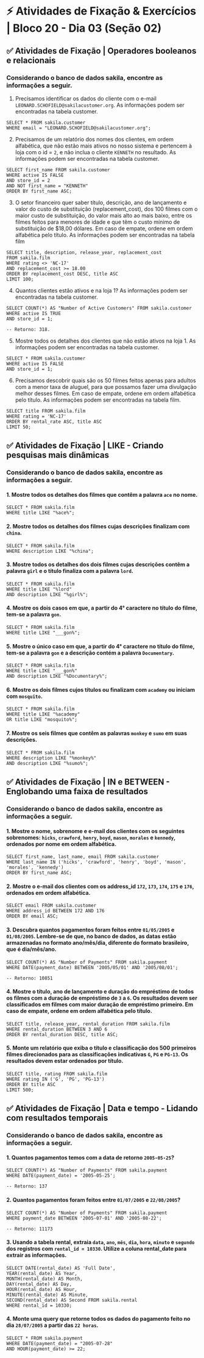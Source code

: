 # &#9889; Atividades de Fixação & Exercícios | Bloco 20 - Dia 03 (Seção 02)

## &#9989; Atividades de Fixação | Operadores booleanos e relacionais
### Considerando o banco de dados sakila, encontre as informações a seguir.

1. Precisamos identificar os dados do cliente com o e-mail `LEONARD.SCHOFIELD@sakilacustomer.org`. As informações podem ser encontradas na tabela customer.
```
SELECT * FROM sakila.customer
WHERE email = "LEONARD.SCHOFIELD@sakilacustomer.org";
```

2. Precisamos de um relatório dos nomes dos clientes, em ordem alfabética, que não estão mais ativos no nosso sistema e pertencem à loja com o id = `2`, e não inclua o cliente `KENNETH` no resultado. As informações podem ser encontradas na tabela customer.
```
SELECT first_name FROM sakila.customer
WHERE active IS FALSE
AND store_id = 2
AND NOT first_name = "KENNETH"
ORDER BY first_name ASC;
```

3. O setor financeiro quer saber título, descrição, ano de lançamento e valor do custo de substituição (replacement_cost), dos 100 filmes com o maior custo de substituição, do valor mais alto ao mais baixo, entre os filmes feitos para menores de idade e que têm o custo mínimo de substituição de $18,00 dólares. Em caso de empate, ordene em ordem alfabética pelo título. As informações podem ser encontradas na tabela film
```
SELECT title, description, release_year, replacement_cost
FROM sakila.film
WHERE rating <> 'NC-17'
AND replacement_cost >= 18.00
ORDER BY replacement_cost DESC, title ASC
LIMIT 100;
```

4. Quantos clientes estão ativos e na loja 1? As informações podem ser encontradas na tabela customer.
```
SELECT COUNT(*) AS "Number of Active Customers" FROM sakila.customer
WHERE active IS TRUE
AND store_id = 1;

-- Retorno: 318.
```

5. Mostre todos os detalhes dos clientes que não estão ativos na loja 1. As informações podem ser encontradas na tabela customer.
```
SELECT * FROM sakila.customer
WHERE active IS FALSE
AND store_id = 1;
```

6. Precisamos descobrir quais são os 50 filmes feitos apenas para adultos com a menor taxa de aluguel, para que possamos fazer uma divulgação melhor desses filmes. Em caso de empate, ordene em ordem alfabética pelo título. As informações podem ser encontradas na tabela film.
```
SELECT title FROM sakila.film
WHERE rating = 'NC-17'
ORDER BY rental_rate ASC, title ASC
LIMIT 50;
```

## &#9989; Atividades de Fixação | LIKE - Criando pesquisas mais dinâmicas
### Considerando o banco de dados sakila, encontre as informações a seguir.

#### 1. Mostre todos os detalhes dos filmes que contêm a palavra `ace` no nome.
```
SELECT * FROM sakila.film
WHERE title LIKE "%ace%";
```

#### 2. Mostre todos os detalhes dos filmes cujas descrições finalizam com `china`.
```
SELECT * FROM sakila.film
WHERE description LIKE "%china";
```

#### 3. Mostre todos os detalhes dos dois filmes cujas descrições contêm a palavra `girl` e o título finaliza com a palavra `lord`.
```
SELECT * FROM sakila.film
WHERE title LIKE "%lord"
AND description LIKE "%girl%";
```

#### 4. Mostre os dois casos em que, a partir do 4° caractere no título do filme, tem-se a palavra `gon`.
```
SELECT * FROM sakila.film
WHERE title LIKE "___gon%";
```

#### 5. Mostre o único caso em que, a partir do 4° caractere no título do filme, tem-se a palavra `gon` e a descrição contém a palavra `Documentary`.
```
SELECT * FROM sakila.film
WHERE title LIKE "___gon%"
AND description LIKE "%Documentary%";
```

#### 6. Mostre os dois filmes cujos títulos ou finalizam com `academy` ou iniciam com `mosquito`.
```
SELECT * FROM sakila.film
WHERE title LIKE "%academy"
OR title LIKE "mosquito%";
```

#### 7. Mostre os seis filmes que contêm as palavras `monkey` e `sumo` em suas descrições.
```
SELECT * FROM sakila.film
WHERE description LIKE "%monkey%"
AND description LIKE "%sumo%";
```

## &#9989; Atividades de Fixação | IN e BETWEEN - Englobando uma faixa de resultados
### Considerando o banco de dados sakila, encontre as informações a seguir.

#### 1. Mostre o nome, sobrenome e e-mail dos clientes com os seguintes sobrenomes: `hicks`, `crawford`, `henry`, `boyd`, `mason`, `morales` e `kennedy`, ordenados por nome em ordem alfabética.
```
SELECT first_name, last_name, email FROM sakila.customer
WHERE last_name IN ('hicks', 'crawford', 'henry', 'boyd', 'mason', 'morales', 'kennedy')
ORDER BY first_name ASC;
```

#### 2. Mostre o e-mail dos clientes com os address_id `172`, `173`, `174`, `175` e `176`, ordenados em ordem alfabética.
```
SELECT email FROM sakila.customer
WHERE address_id BETWEEN 172 AND 176
ORDER BY email ASC;
```

#### 3. Descubra quantos pagamentos foram feitos entre `01/05/2005` e `01/08/2005`. Lembre-se de que, no banco de dados, as datas estão armazenadas no formato ano/mês/dia, diferente do formato brasileiro, que é dia/mês/ano.
```
SELECT COUNT(*) AS "Number of Payments" FROM sakila.payment
WHERE DATE(payment_date) BETWEEN '2005/05/01' AND '2005/08/01';

-- Retorno: 10851
```

#### 4. Mostre o título, ano de lançamento e duração do empréstimo de todos os filmes com a duração de empréstimo de `3` a `6`. Os resultados devem ser classificados em filmes com maior duração de empréstimo primeiro. Em caso de empate, ordene em ordem alfabética pelo título.
```
SELECT title, release_year, rental_duration FROM sakila.film
WHERE rental_duration BETWEEN 3 AND 6
ORDER BY rental_duration DESC, title ASC;
```

#### 5. Monte um relatório que exiba o título e classificação dos 500 primeiros filmes direcionados para as classificações indicativas `G`, `PG` e `PG-13`. Os resultados devem estar ordenados por título.
```
SELECT title, rating FROM sakila.film
WHERE rating IN ('G', 'PG', 'PG-13')
ORDER BY title ASC
LIMIT 500;
```

## &#9989; Atividades de Fixação | Data e tempo - Lidando com resultados temporais
### Considerando o banco de dados sakila, encontre as informações a seguir.

#### 1. Quantos pagamentos temos com a data de retorno `2005-05-25`?
```
SELECT COUNT(*) AS "Number of Payments" FROM sakila.payment
WHERE DATE(payment_date) = '2005-05-25';

-- Retorno: 137
```

#### 2. Quantos pagamentos foram feitos entre `01/07/2005` e `22/08/2005`?
```
SELECT COUNT(*) AS "Number of Payments" FROM sakila.payment
WHERE payment_date BETWEEN '2005-07-01' AND '2005-08-22';

-- Retorno: 11173
```

#### 3. Usando a tabela rental, extraia `data`, `ano`, `mês`, `dia`, `hora`, `minuto` e `segundo` dos registros com `rental_id = 10330`. Utilize a coluna rental_date para extrair as informações.
```
SELECT DATE(rental_date) AS 'Full Date',
YEAR(rental_date) AS Year,
MONTH(rental_date) AS Month,
DAY(rental_date) AS Day,
HOUR(rental_date) AS Hour,
MINUTE(rental_date) AS Minute,
SECOND(rental_date) AS Second FROM sakila.rental
WHERE rental_id = 10330;
```

#### 4. Monte uma query que retorne todos os dados do pagamento feito no dia `28/07/2005` a partir das `22 horas`.
```
SELECT * FROM sakila.payment
WHERE DATE(payment_date) = "2005-07-28"
AND HOUR(payment_date) >= 22;
```